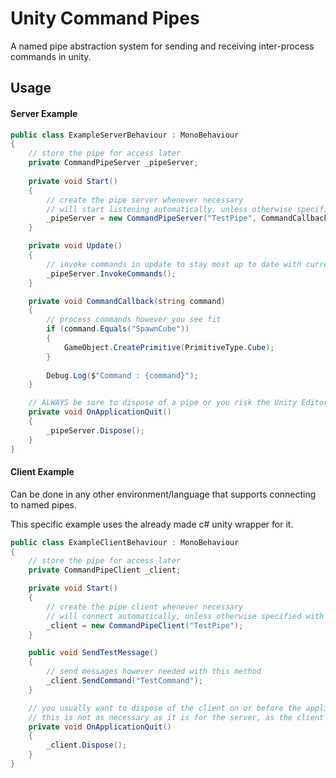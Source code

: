 # Unity Command Pipes
A named pipe abstraction system for sending and receiving inter-process commands in unity.

## Usage
#### Server Example
```c#
public class ExampleServerBehaviour : MonoBehaviour
{
    // store the pipe for access later
    private CommandPipeServer _pipeServer;
    
    private void Start()
    {
        // create the pipe server whenever necessary
        // will start listening automatically, unless otherwise specified with optional start variable
        _pipeServer = new CommandPipeServer("TestPipe", CommandCallback);
    }

    private void Update()
    {
        // invoke commands in update to stay most up to date with current command state
        _pipeServer.InvokeCommands();
    }

    private void CommandCallback(string command)
    {
        // process commands however you see fit
        if (command.Equals("SpawnCube"))
        {
            GameObject.CreatePrimitive(PrimitiveType.Cube);
        }
        
        Debug.Log($"Command : {command}");
    }

    // ALWAYS be sure to dispose of a pipe or you risk the Unity Editor freezing irreversibly.
    private void OnApplicationQuit()
    {
        _pipeServer.Dispose();
    }
}
```
#### Client Example
Can be done in any other environment/language that supports connecting to named pipes.

This specific example uses the already made c# unity wrapper for it.
```c#
public class ExampleClientBehaviour : MonoBehaviour
{
    // store the pipe for access later
    private CommandPipeClient _client;

    private void Start()
    {
        // create the pipe client whenever necessary
        // will connect automatically, unless otherwise specified with optional connect variable
        _client = new CommandPipeClient("TestPipe");
    }

    public void SendTestMessage()
    {
        // send messages however needed with this method
        _client.SendCommand("TestCommand");
    }

    // you usually want to dispose of the client on or before the application ends
    // this is not as necessary as it is for the server, as the client does not spin up any new threads
    private void OnApplicationQuit()
    {
        _client.Dispose();
    }
}
```
